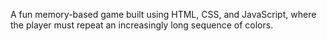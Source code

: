 A fun memory-based game built using HTML, CSS, and JavaScript, where the player must repeat an increasingly long sequence of colors.

